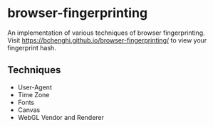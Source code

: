 # browser-fingerprinting
An implementation of various techniques of browser fingerprinting. <br/>
Visit https://bchenghi.github.io/browser-fingerprinting/ to view your fingerprint hash.
## Techniques
- User-Agent
- Time Zone
- Fonts
- Canvas
- WebGL Vendor and Renderer
